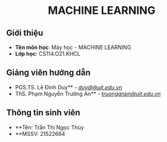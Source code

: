 <h1 align="center"><b>MACHINE LEARNING</b></h1>

## Giới thiệu
* **Tên môn học**: Máy học - MACHINE LEARNING
* **Lớp học**: CS114.O21.KHCL
## Giảng viên hướng dẫn
* PGS.TS. Lê Đình Duy** - *duydl@uit.edu.vn*
* ThS. Phạm Nguyễn Trường An** - *truonganpn@uit.edu.vn*
## Thông tin sinh viên
* **Tên: Trần Thị Ngọc Thúy
* **MSSV: 21522664
